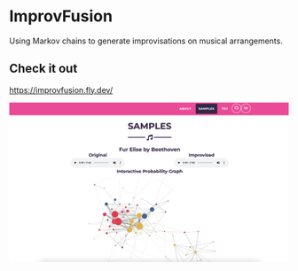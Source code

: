 # ImprovFusion
Using Markov chains to generate improvisations on musical arrangements.

## Check it out
https://improvfusion.fly.dev/

![improvfusion_screenshot.png](improvfusion_screenshot.png)
